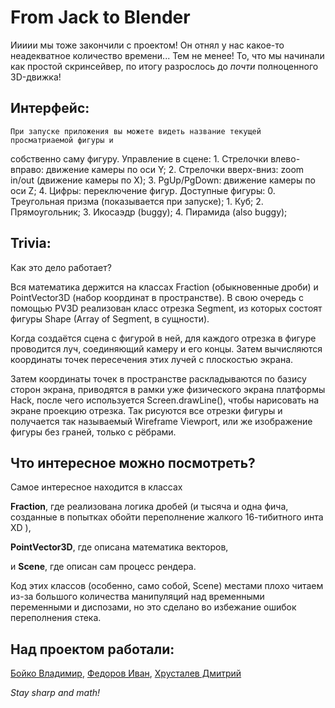 # From Jack to Blender

Иииии мы тоже закончили с проектом! Он отнял у нас какое-то неадекватное 
количество времени... Тем не менее!
То, что мы начинали как простой скринсейвер, по итогу разрослось до
_почти_ полноценного 3D-движка!

## Интерфейс:
    При запуске приложения вы можете видеть название текущей просматриаемой фигуры и
собственно саму фигуру. Управление в сцене:
    1. Стрелочки влево-вправо: движение камеры по оси Y;
    2. Стрелочки вверх-вниз: zoom in/out (движение камеры по X);
    3. PgUp/PgDown: движение камеры по оси Z;
    4. Цифры: переключение фигур.
Доступные фигуры:
    0. Треугольная призма (показывается при запуске);
    1. Куб;
    2. Прямоугольник;
    3. Икосаэдр (buggy);
    4. Пирамида (also buggy);

## Trivia:
Как это дело работает?

Вся математика держится на классах Fraction (обыкновенные дроби) и 
PointVector3D (набор координат в пространстве). В свою очередь с помощью PV3D
реализован класс отрезка Segment, из которых состоят фигуры Shape (Array of Segment, в сущности).
    
Когда создаётся сцена с фигурой в ней, для каждого отрезка в фигуре проводится луч, соединяющий 
камеру и его концы. Затем вычисляются координаты точек пересечения этих лучей с плоскостью экрана.

Затем координаты точек в пространстве раскладываются по базису сторон экрана, приводятся в рамки
уже физического экрана платформы Hack, после чего используется Screen.drawLine(), чтобы нарисовать 
на экране проекцию отрезка. Так рисуются все отрезки фигуры и получается так называемый Wireframe Viewport, 
или же изображение фигуры без граней, только с рёбрами.

## Что интересное можно посмотреть?
Самое интересное находится в классах 

**Fraction**, где реализована логика дробей (и тысяча и одна фича, созданные 
в попытках обойти переполнение жалкого 16-тибитного инта XD ),

**PointVector3D**, где описана математика векторов, 

и **Scene**, где описан сам процесс рендера.
    
Код этих классов (особенно, само собой, Scene) местами плохо читаем из-за большого количества манипуляций 
над временными переменными и диспозами, но это сделано во избежание ошибок переполнения стека.

## Над проектом работали:

[Бойко Владимир](https://github.com/Xoka74),
[Федоров Иван](https://github.com/fed1v),
[Хрусталев Дмитрий](https://github.com/Daemetry)

_Stay sharp and math!_